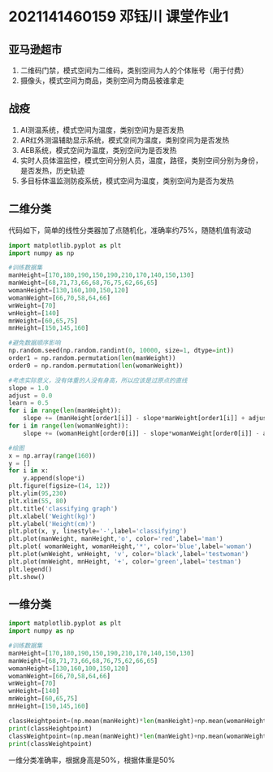 # 2021141460159 邓钰川 课堂作业1
## 亚马逊超市
1. 二维码门禁，模式空间为二维码，类别空间为人的个体账号（用于付费）	
2. 摄像头，模式空间为商品，类别空间为商品被谁拿走
## 战疫
1. AI测温系统，模式空间为温度，类别空间为是否发热
2. AR红外测温辅助显示系统，模式空间为温度，类别空间为是否发热
3. AEB系统，模式空间为温度，类别空间为是否发热
4. 实时人员体温监控，模式空间分别人员，温度，路径，类别空间分别为身份，是否发热，历史轨迹
5. 多目标体温监测防疫系统，模式空间为温度，类别空间为是否为发热
## 二维分类
代码如下，简单的线性分类器加了点随机化，准确率约75%，随随机值有波动
```python
import matplotlib.pyplot as plt
import numpy as np

#训练数据集
manHeight=[170,180,190,150,190,210,170,140,150,130]
manWeight=[68,71,73,66,68,76,75,62,66,65]
womanHeight=[130,160,100,150,120]
womanWeight=[66,70,58,64,66]
wnWeight=[70]
wnHeight=[140]
mnWeight=[60,65,75]
mnHeight=[150,145,160]

#避免数据顺序影响
np.random.seed(np.random.randint(0, 10000, size=1, dtype=int))
order1 = np.random.permutation(len(manWeight))
order0 = np.random.permutation(len(womanWeight))

#考虑实际意义，没有体重的人没有身高，所以应该是过原点的直线
slope = 1.0
adjust = 0.0
learn = 0.5
for i in range(len(manWeight)):
    slope += (manHeight[order1[i]] - slope*manWeight[order1[i]] + adjust)/manWeight[order1[i]]*learn
for i in range(len(womanWeight)):
    slope += (womanHeight[order0[i]] - slope*womanWeight[order0[i]] - adjust)/womanWeight[order0[i]]*learn    

#绘图
x = np.array(range(160))
y = []
for i in x:
    y.append(slope*i)
plt.figure(figsize=(14, 12))
plt.ylim(95,230)
plt.xlim(55, 80)
plt.title('classifying graph')
plt.xlabel('Weight(kg)')
plt.ylabel('Height(cm)')
plt.plot(x, y, linestyle='-',label='classifying')
plt.plot(manWeight, manHeight,'o', color='red',label='man')
plt.plot( womanWeight, womanHeight,'*', color='blue',label='woman')
plt.plot(wnWeight, wnHeight, 'v', color='black',label='testwoman')
plt.plot(mnWeight, mnHeight, '+', color='green',label='testman')
plt.legend()
plt.show()
```

## 一维分类
```python
import matplotlib.pyplot as plt
import numpy as np

#训练数据集
manHeight=[170,180,190,150,190,210,170,140,150,130]
manWeight=[68,71,73,66,68,76,75,62,66,65]
womanHeight=[130,160,100,150,120]
womanWeight=[66,70,58,64,66]
wnWeight=[70]
wnHeight=[140]
mnWeight=[60,65,75]
mnHeight=[150,145,160]

classHeightpoint=(np.mean(manHeight)*len(manHeight)+np.mean(womanHeight)*len(womanHeight))/(len(womanHeight)+len(manHeight))
print(classHeightpoint)
classWeightpoint=(np.mean(manWeight)*len(manWeight)+np.mean(womanWeight)*len(womanWeight))/(len(womanWeight)+len(manWeight))
print(classWeightpoint)
```
一维分类准确率，根据身高是50%，根据体重是50%


